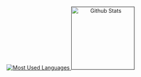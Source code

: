 <br>

<div align="center">
    <a href="">
        <img alt="Most Used Languages" src="https://github-readme-stats-seylu.vercel.app/api/top-langs/?username=seylu&custom_title=Most%20Used%20Languages&hide=procfile,batchfile,handlebars,hack,html,css&langs_count=6&exclude_repo=doggo-dash,From_Coursera,php-tutorials,github-readme-stats,seylu.github.io&layout=compact&theme=omni">
    </a>
    <a href="">
        <img height="165" alt="Github Stats" src="https://github-readme-stats-seylu.vercel.app/api?username=seylu&custom_title=Github%20Stats&count_private=true&include_all_commits=true&hide=issues,stars&show_icons=true&theme=omni">
    </a>
</div>

<br>
